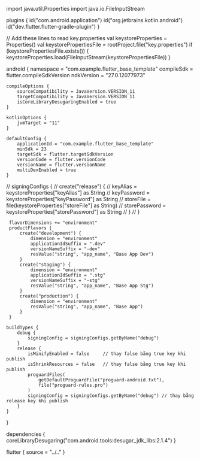 import java.util.Properties
import java.io.FileInputStream

plugins {
id("com.android.application")
id("org.jetbrains.kotlin.android")
id("dev.flutter.flutter-gradle-plugin")
}

// Add these lines to read key.properties
val keystoreProperties = Properties()
val keystorePropertiesFile = rootProject.file("key.properties")
if (keystorePropertiesFile.exists()) {
keystoreProperties.load(FileInputStream(keystorePropertiesFile))
}

android {
namespace = "com.example.flutter_base_template"
compileSdk = flutter.compileSdkVersion
ndkVersion = "27.0.12077973"

    compileOptions {
        sourceCompatibility = JavaVersion.VERSION_11
        targetCompatibility = JavaVersion.VERSION_11
        isCoreLibraryDesugaringEnabled = true
    }

    kotlinOptions {
        jvmTarget = "11"
    }

    defaultConfig {
        applicationId = "com.example.flutter_base_template"
        minSdk = 23
        targetSdk = flutter.targetSdkVersion
        versionCode = flutter.versionCode
        versionName = flutter.versionName
        multiDexEnabled = true
    }

//  signingConfigs {
//      create("release") {
//          keyAlias = keystoreProperties["keyAlias"] as String
//          keyPassword = keystoreProperties["keyPassword"] as String
//         storeFile = file(keystoreProperties["storeFile"] as String)
//         storePassword = keystoreProperties["storePassword"] as String
//      }
//  }

     flavorDimensions += "environment"
     productFlavors {
         create("development") {
             dimension = "environment"
             applicationIdSuffix = ".dev"
             versionNameSuffix = "-dev"
             resValue("string", "app_name", "Base App Dev")
         }
         create("staging") {
             dimension = "environment"
             applicationIdSuffix = ".stg"
             versionNameSuffix = "-stg"
             resValue("string", "app_name", "Base App Stg")
         }
         create("production") {
             dimension = "environment"
             resValue("string", "app_name", "Base App")
         }
     }

    buildTypes {
        debug {
            signingConfig = signingConfigs.getByName("debug")
        }
        release {
            isMinifyEnabled = false     // thay false bằng true key khi publish
            isShrinkResources = false   // thay false bằng true key khi publish
            proguardFiles(
                getDefaultProguardFile("proguard-android.txt"),
                file("proguard-rules.pro")
            )
            signingConfig = signingConfigs.getByName("debug") // thay bằng release key khi publish
        }
    }

}

dependencies {
coreLibraryDesugaring("com.android.tools:desugar_jdk_libs:2.1.4")
}

flutter {
source = "../.."
}